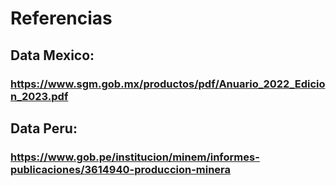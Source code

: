 # Referencias
## Data Mexico:
### https://www.sgm.gob.mx/productos/pdf/Anuario_2022_Edicion_2023.pdf
## Data Peru:
### https://www.gob.pe/institucion/minem/informes-publicaciones/3614940-produccion-minera

